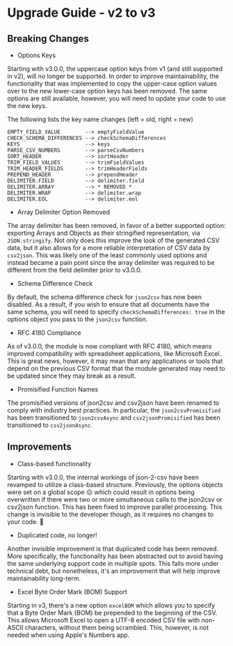 # Upgrade Guide - v2 to v3

## Breaking Changes
* Options Keys

Starting with v3.0.0, the uppercase option keys from v1 (and still supported in
v2), will no longer be supported. In order to improve maintainability, the
functionality that was implemented to copy the upper-case option values over to
the new lower-case option keys has been removed. The same options are still
available, however, you will need to update your code to use the new keys.

The following lists the key name changes (left = old, right = new)

```
EMPTY_FIELD_VALUE        --> emptyFieldValue
CHECK_SCHEMA_DIFFERENCES --> checkSchemaDifferences
KEYS                     --> keys
PARSE_CSV_NUMBERS        --> parseCsvNumbers
SORT_HEADER              --> sortHeader
TRIM_FIELD_VALUES        --> trimFieldValues
TRIM_HEADER_FIELDS       --> trimHeaderFields
PREPEND_HEADER           --> prependHeader
DELIMITER.FIELD          --> delimiter.field
DELIMITER.ARRAY          --> * REMOVED *
DELIMITER.WRAP           --> delimiter.wrap
DELIMITER.EOL            --> delimiter.eol
```

* Array Delimiter Option Removed

The array delimiter has been removed, in favor of a better supported option:
exporting Arrays and Objects as their stringified representation, via 
`JSON.stringify`. Not only does this improve the look of the generated CSV data,
but it also allows for a more reliable interpretation of CSV data by `csv2json`.
This was likely one of the least commonly used options and instead became a pain
point since the array delimiter was required to be different from the field 
delimiter prior to v3.0.0.

* Schema Difference Check

By default, the schema difference check for `json2csv` has now been disabled.
As a result, if you wish to ensure that all documents have the same schema, you
will need to specify `checkSchemaDifferences: true` in the options object you
pass to the `json2csv` function.

* RFC 4180 Compliance

As of v3.0.0, the module is now compliant with RFC 4180, which means improved
compatibility with spreadsheet applications, like Microsoft Excel. This is great
news, however, it may mean that any applications or tools that depend on the
previous CSV format that the module generated may need to be updated since they
may break as a result.

* Promisified Function Names

The promisified versions of json2csv and csv2json have been renamed to comply
with industry best practices. In particular, the `json2csvPromisified` has been
transitioned to `json2csvAsync` and `csv2jsonPromisified` has been 
transitioned to `csv2jsonAsync`.

## Improvements

* Class-based functionality

Starting with v3.0.0, the internal workings of json-2-csv have been revamped to
utilize a class-based structure. Previously, the options objects were set on a
global scope ☹️ which could result in options being overwritten if there were
two or more simultaneous calls to the json2csv or csv2json function. This has
been fixed to improve parallel processing. This change is invisible to the
developer though, as it requires no changes to your code. 🙂

* Duplicated code, no longer!

Another invisible improvement is that duplicated code has been removed. More 
specifically, the functionality has been abstracted out to avoid having the same
underlying support code in multiple spots. This falls more under technical debt,
but nonetheless, it's an improvement that will help improve maintainability 
long-term.

* Excel Byte Order Mark (BOM) Support

Starting in v3, there's a new option `excelBOM` which allows you to specify that
a Byte Order Mark (BOM) be prepended to the beginning of the CSV. This allows
Microsoft Excel to open a UTF-8 encoded CSV file with non-ASCII characters,
without them being scrambled. This, however, is not needed when using Apple's 
Numbers app. 
